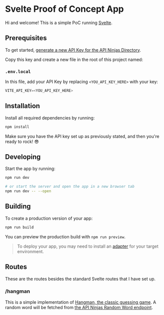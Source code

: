 # Svelte Proof of Concept App

Hi and welcome! This is a simple PoC running [Svelte](https://svelte.dev/).

## Prerequisites

To get started, [generate a new API Key for the API Ninjas Directory](https://api-ninjas.com/profile).

Copy this key and create a new file in the root of this project named:

### `.env.local`

In this file, add your API Key by replacing `<YOU_API_KEY_HERE>` with your key:

```js
VITE_API_KEY=<YOU_API_KEY_HERE>
```

## Installation

Install all required dependencies by running:

```bash
npm install
```

Make sure you have the API key set up as previously stated, and then you're ready to rock! 😎

## Developing

Start the app by running:

```bash
npm run dev

# or start the server and open the app in a new browser tab
npm run dev -- --open
```

## Building

To create a production version of your app:

```bash
npm run build
```

You can preview the production build with `npm run preview`.

> To deploy your app, you may need to install an [adapter](https://kit.svelte.dev/docs/adapters) for your target environment.

## Routes

These are the routes besides the standard Svelte routes that I have set up.

### /hangman

This is a simple implementation of [Hangman, the classic guessing game](<https://en.wikipedia.org/wiki/Hangman_(game)>). A random word will be fetched from [the API Ninjas Random Word endpoint](https://api-ninjas.com/api/randomword).
